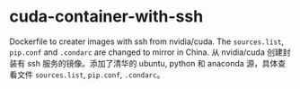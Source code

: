 # cuda-container-with-ssh
Dockerfile to creater images with ssh from nvidia/cuda. The `sources.list`, `pip.conf` and `.condarc` are changed to mirror in China.
从 nvidia/cuda 创建封装有 ssh 服务的镜像。添加了清华的 ubuntu, python 和 anaconda 源，具体查看文件 `sources.list`, `pip.conf`, `.condarc`。
